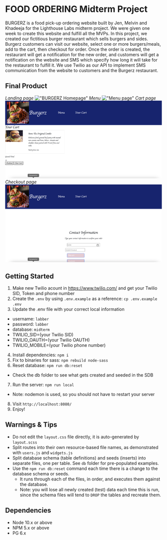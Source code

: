 # FOOD ORDERING Midterm Project
BURGERZ is a food pick-up ordering website built by Jen, Melvin and Khadeeja for the Lighthouse Labs midterm project.
We were given one week to create this website and fulfill all the MVPs.
In this project, we created our fictitious burger restaurant which sells burgers and sides.
Burgerz customers can visit our website, select one or more burgers/meals, add to the cart, then checkout for order.
Once the order is created, the restaurant will get a notification for the new order, and customers will get a notification on the website and SMS which specify how long it will take for the restaurant to fulfill it.
We use Twilio as our API to implement SMS communication from the website to customers and the Burgerz restaurant.
## Final Product
*Landing page*
!["BURGERZ Homepage"](https://github.com/jencaza33/midterm_project/blob/master/public/src/images/Homepage.png?raw=true)
*Menu*
!["Menu page"](https://github.com/jencaza33/midterm_project/blob/master/public/src/images/Menu.gif?raw=true)
*Cart page*
!["Cart page"](https://github.com/jencaza33/midterm_project/blob/master/public/src/images/cart.png?raw=true)
*Checkout page*
!["Checkout page"](https://github.com/jencaza33/midterm_project/blob/master/public/src/images/Checkout.png?raw=true)
## Getting Started
1. Make new Twilio acount in https://www.twilio.com/ and get your Twilio SID, Token and phone number
2. Create the `.env` by using `.env.example` as a reference: `cp .env.example .env`
3. Update the .env file with your correct local information 
  - username: `labber` 
  - password: `labber` 
  - database: `midterm`
  - TWILIO_SID=(your Twilio SID)
  - TWILIO_OAUTH=(your Twilio OAUTH)
  - TWILIO_MOBILE=(your Twilio phone number)
4. Install dependencies: `npm i`
5. Fix to binaries for sass: `npm rebuild node-sass`
6. Reset database: `npm run db:reset`
  - Check the db folder to see what gets created and seeded in the SDB
7. Run the server: `npm run local`
  - Note: nodemon is used, so you should not have to restart your server
8. Visit `http://localhost:8080/`
9. Enjoy!
## Warnings & Tips
- Do not edit the `layout.css` file directly, it is auto-generated by `layout.scss`
- Split routes into their own resource-based file names, as demonstrated with `users.js` and `widgets.js`
- Split database schema (table definitions) and seeds (inserts) into separate files, one per table. See `db` folder for pre-populated examples. 
- Use the `npm run db:reset` command each time there is a change to the database schema or seeds. 
  - It runs through each of the files, in order, and executes them against the database. 
  - Note: you will lose all newly created (test) data each time this is run, since the schema files will tend to `DROP` the tables and recreate them.
## Dependencies
- Node 10.x or above
- NPM 5.x or above
- PG 6.x
